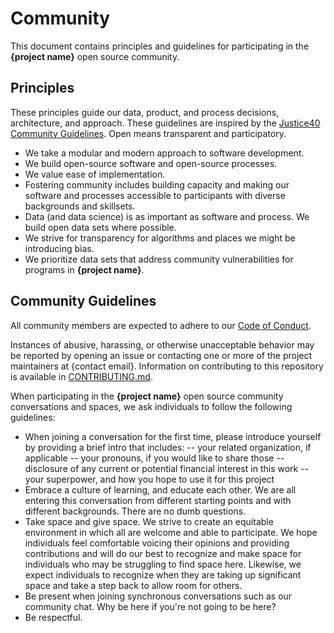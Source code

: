 # Community
This document contains principles and guidelines for participating in the **{project name}** open source community.

## Principles
These principles guide our data, product, and process decisions, architecture, and approach. These guidelines are inspired by the [Justice40 Community Guidelines](https://github.com/usds/justice40-tool/blob/main/COMMUNITY_GUIDELINES.md).
Open means transparent and participatory.
- We take a modular and modern approach to software development.
- We build open-source software and open-source processes.
- We value ease of implementation.
- Fostering community includes building capacity and making our software and processes accessible to participants with diverse backgrounds and skillsets.
- Data (and data science) is as important as software and process. We build open data sets where possible.
- We strive for transparency for algorithms and places we might be introducing bias.
- We prioritize data sets that address community vulnerabilities for programs in **{project name}**.

## Community Guidelines
All community members are expected to adhere to our [Code of Conduct](CODE_OF_CONDUCT.md). 

Instances of abusive, harassing, or otherwise unacceptable behavior may be reported by opening an issue or contacting one or more of the project maintainers at {contact email}.
Information on contributing to this repository is available in [CONTRIBUTING.md](CONTRIBUTING.md).

When participating in the **{project name}** open source community conversations and spaces, we ask individuals to follow the following guidelines:
- When joining a conversation for the first time, please introduce yourself by providing a brief intro that includes:
-- your related organization, if applicable
-- your pronouns, if you would like to share those 
-- disclosure of any current or potential financial interest in this work
-- your superpower, and how you hope to use it for this project
- Embrace a culture of learning, and educate each other. We are all entering this conversation from different starting points and with different backgrounds. There are no dumb questions.
- Take space and give space. We strive to create an equitable environment in which all are welcome and able to participate. We hope individuals feel comfortable voicing their opinions and providing contributions and will do our best to recognize and make space for individuals who may be struggling to find space here. Likewise, we expect individuals to recognize when they are taking up significant space and take a step back to allow room for others.
- Be present when joining synchronous conversations such as our community chat. Why be here if you're not going to be here?
- Be respectful.

